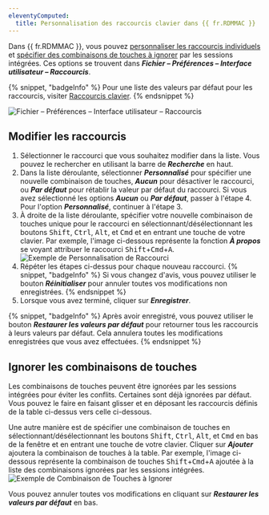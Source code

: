 ```yaml
---
eleventyComputed:
  title: Personnalisation des raccourcis clavier dans {{ fr.RDMMAC }}
---
```

Dans {{ fr.RDMMAC }}, vous pouvez [personnaliser les raccourcis individuels](#modify-shortcuts) et [spécifier des combinaisons de touches à ignorer](#ignore-key-combinations) par les sessions intégrées. Ces options se trouvent dans ***Fichier – Préférences – Interface utilisateur – Raccourcis***.

{% snippet, "badgeInfo" %}
Pour une liste des valeurs par défaut pour les raccourcis, visiter [Raccourcis clavier](/rdm/mac/support-resources/keyboard-shortcuts/).
{% endsnippet %}

![Fichier – Préférences – Interface utilisateur – Raccourcis](https://cdnweb.devolutions.net/docs/docs_en_kb_KB2102.png)

## Modifier les raccourcis
1. Sélectionner le raccourci que vous souhaitez modifier dans la liste. Vous pouvez le rechercher en utilisant la barre de ***Recherche*** en haut.
1. Dans la liste déroulante, sélectionner ***Personnalisé*** pour spécifier une nouvelle combinaison de touches, ***Aucun*** pour désactiver le raccourci, ou ***Par défaut*** pour rétablir la valeur par défaut du raccourci. Si vous avez sélectionné les options ***Aucun*** ou ***Par défaut***, passer à l'étape 4. Pour l'option ***Personnalisé***, continuer à l'étape 3.
1. À droite de la liste déroulante, spécifier votre nouvelle combinaison de touches unique pour le raccourci en sélectionnant/désélectionnant les boutons <kbd>Shift</kbd>, <kbd>Ctrl</kbd>, <kbd>Alt</kbd>, et <kbd>Cmd</kbd> et en entrant une touche de votre clavier. Par exemple, l'image ci-dessous représente la fonction ***À propos*** se voyant attribuer le raccourci <kbd>Shift</kbd>+<kbd>Cmd</kbd>+<kbd>A</kbd>.
![Exemple de Personnalisation de Raccourci](https://cdnweb.devolutions.net/docs/docs_en_kb_KB2094.png)
1. Répéter les étapes ci-dessus pour chaque nouveau raccourci.
   {% snippet, "badgeInfo" %}
   Si vous changez d'avis, vous pouvez utiliser le bouton ***Réinitialiser*** pour annuler toutes vos modifications non enregistrées.
   {% endsnippet %}
1. Lorsque vous avez terminé, cliquer sur ***Enregistrer***.

{% snippet, "badgeInfo" %}
Après avoir enregistré, vous pouvez utiliser le bouton ***Restaurer les valeurs par défaut*** pour retourner tous les raccourcis à leurs valeurs par défaut. Cela annulera toutes les modifications enregistrées que vous avez effectuées.
{% endsnippet %}

## Ignorer les combinaisons de touches
Les combinaisons de touches peuvent être ignorées par les sessions intégrées pour éviter les conflits. Certaines sont déjà ignorées par défaut. Vous pouvez le faire en faisant glisser et en déposant les raccourcis définis de la table ci-dessus vers celle ci-dessous.

Une autre manière est de spécifier une combinaison de touches en sélectionnant/désélectionnant les boutons <kbd>Shift</kbd>, <kbd>Ctrl</kbd>, <kbd>Alt</kbd>, et <kbd>Cmd</kbd> en bas de la fenêtre et en entrant une touche de votre clavier. Cliquer sur ***Ajouter*** ajoutera la combinaison de touches à la table. Par exemple, l'image ci-dessous représente la combinaison de touches <kbd>Shift</kbd>+<kbd>Cmd</kbd>+<kbd>A</kbd> ajoutée à la liste des combinaisons ignorées par les sessions intégrées.
![Exemple de Combinaison de Touches à Ignorer](https://cdnweb.devolutions.net/docs/docs_en_kb_KB2095.png)

Vous pouvez annuler toutes vos modifications en cliquant sur ***Restaurer les valeurs par défaut*** en bas.